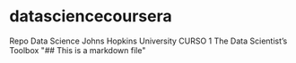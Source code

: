 # datasciencecoursera
Repo Data Science  Johns Hopkins University  CURSO 1 The Data Scientist’s Toolbox
"## This is a markdown file"
